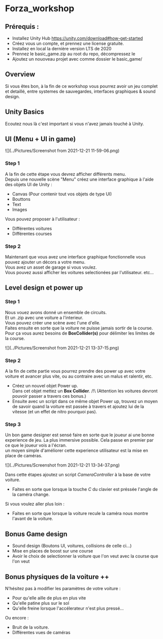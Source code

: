 # Forza_workshop

## Prérequis : 

 - Installez Unity Hub https://unity.com/download#how-get-started
 - Créez vous un compte, et prennez une license gratuite.
 - Installez en local la dernière version LTS de 2020
 - Prennez le basic_game.zip au root du repo, décompressez le
 - Ajoutez un nouoveau projet avec comme dossier le basic_game/

## Overview

Si vous êtes bon, à la fin de ce workshop vous pourrez avoir un jeu complet et detaillé, entre systemes de sauvegardes, interfaces graphiques & sound design.

## Unity Basics

Ecoutez nous là c'est important si vous n'avez jamais touché à Unity.

## UI (Menu + UI in game)


![](../Pictures/Screenshot from 2021-12-21 11-59-06.png)

### Step 1

A la fin de cette étape vous devrez afficher différents menu.<br/>
Depuis une nouvelle scène "Menu" créez une interface graphique à l'aide des objets UI de Unity :
    
 - Canvas (Pour contenir tout vos objets de type UI)
 - Bouttons
 - Text
 - Images

Vous pouvez proposer à l'utilisateur :

 - Différentes voitures
 - Différentes courses

### Step 2

Maintenant que vous avez une interface graphique fonctionnelle vous pouvez ajouter un décors a votre menu.<br/>
Vous avez un asset de garage si vous voulez. <br/>
Vous pouvez aussi afficher les voitures selectionées par l'utilisateur.
etc...


## Level design et power up

### Step 1

Nous vouez avons donné un ensemble de circuits.<br/> Et un .zip avec une voiture a l'interieur.
<br/> Vous pouvez créer une scène avec l'une d'elle.<br/>
Faites ensuite en sorte que la voiture ne puisse jamais sortir de la course.
Pour ça vous aurez besoins de **BoxCollider(s)** pour délimiter les limites de la course.

![](../Pictures/Screenshot from 2021-12-21 13-37-15.png)

### Step 2

A la fin de cette partie vous pourrez prendre des power up avec votre voiture et avancer plus vite, ou au contraire avec un malus et ralentir, etc.

 - Créez un nouvel objet Power up.<br/>Dans cet objet mettez un **Box Collider**. /!\ (Attention les voitures devront pouvoir passer a travers ces bonus.)<br/>
 - Ensuite avec un script dans ce même objet Power up, trouvez un moyen de savoir quand la voiture est passée à travers et ajoutez lui de la vitesse (et un effet de nitro pourquoi pas).


### Step 3

Un bon game designer est sensé faire en sorte que le joueur ai une bonne experience de jeu. La plus immersive possible. Cela passe en premier par ce que le joueur vois a l'écran.<br/>
un moyen simple d'améliorer cette experience utilisateur est la mise en place de caméras.<br/>

![](../Pictures/Screenshot from 2021-12-21 13-34-37.png)

Dans cette étapes ajoutez un script *CameraController* à la base de votre voiture.<br/>
 - Faites en sorte que lorsque la touche *C* du clavier est préssée l'angle de la caméra change.<br/>
 
Si vous voulez aller plus loin :
 - Faites en sorte que lorsque la voiture recule la caméra nous montre l'avant de la voiture.
 
## Bonus Game design

 - Sound design (Boutons UI, voitures, collisions de celle ci...)
 - Mise en places de boost sur une course
 - Avoir le choix de selectionner la voiture que l'on veut avec la course que l'on veut
 
## Bonus physiques de la voiture ++

N'hésitez pas à modifier les paramètres de votre voiture :<br/>
- Pour qu'elle aille de plus en plus vite<br/>
- Qu'elle patine plus sur le sol<br/>
- Qu'elle freine lorsque l'accélerateur n'est plus pressé...

Ou encore :

- Bruit de la voiture.
- Différentes vues de caméras

